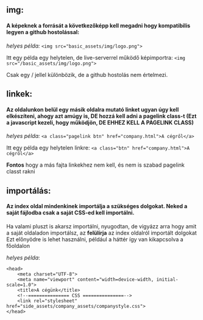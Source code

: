 ## **img**: 
#### A képeknek a forrását a következőképp kell megadni hogy kompatibilis legyen a github hostolással:

*helyes példa:*
`<img src="basic_assets/img/logo.png">`

Itt egy példa egy helytelen, de live-serverrel működő képimportra:
`<img src="/basic_assets/img/logo.png">`

Csak egy / jellel különbözik, de a github hostolás nem értelmezi.

## **linkek**: 
#### Az oldalunkon belül egy másik oldalra mutató linket ugyan úgy kell elkészíteni, ahogy azt amúgy is, DE hozzá kell adni a pagelink class-t (Ezt a javascript kezeli, hogy működjön, DE EHHEZ KELL A PAGELINK CLASS)

*helyes példa:*
`<a class="pagelink btn" href="company.html">A cégről</a>`


Itt egy példa egy helytelen linkre:
`<a class="btn" href="company.html">A cégről</a>`

**Fontos** hogy a más fajta linkekhez nem kell, és nem is szabad pagelink classt rakni

## **importálás**:
#### Az index oldal mindenkinek importálja a szükséges dolgokat. Neked a saját fájlodba csak a saját CSS-ed kell importálni. 
Ha valami pluszt is akarsz importálni, nyugodtan, de vigyázz arra hogy amit a saját oldaladon importálsz, az **felülírja** az index oldalról importált dolgokat 
Ezt előnyödre is lehet használni, például a háttér így van kikapcsolva a főoldalon

*helyes példa*:
```
<head>
    <meta charset="UTF-8">
    <meta name="viewport" content="width=device-width, initial-scale=1.0">
    <title>A cégünk</title>
    <!--=============== CSS ===============-->
    <link rel="stylesheet" href="side_assets/company_assets/companystyle.css">
</head>
```